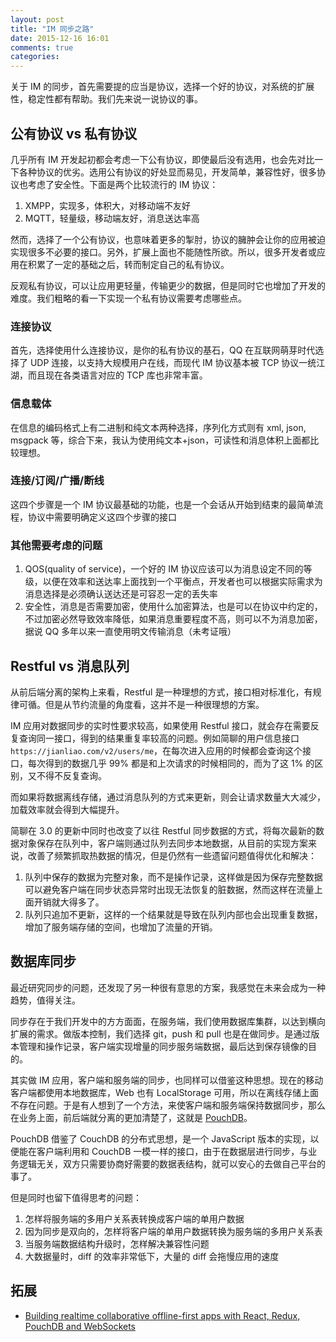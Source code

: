 ```yaml
---
layout: post
title: "IM 同步之路"
date: 2015-12-16 16:01
comments: true
categories: 
---
```


关于 IM 的同步，首先需要提的应当是协议，选择一个好的协议，对系统的扩展性，稳定性都有帮助。我们先来说一说协议的事。

## 公有协议 vs 私有协议

几乎所有 IM 开发起初都会考虑一下公有协议，即使最后没有选用，也会先对比一下各种协议的优劣。选用公有协议的好处显而易见，开发简单，兼容性好，很多协议也考虑了安全性。下面是两个比较流行的 IM 协议：

1. XMPP，实现多，体积大，对移动端不友好
2. MQTT，轻量级，移动端友好，消息送达率高

然而，选择了一个公有协议，也意味着更多的掣肘，协议的臃肿会让你的应用被迫实现很多不必要的接口。另外，扩展上面也不能随性所欲。所以，很多开发者或应用在积累了一定的基础之后，转而制定自己的私有协议。

反观私有协议，可以让应用更轻量，传输更少的数据，但是同时它也增加了开发的难度。我们粗略的看一下实现一个私有协议需要考虑哪些点。

### 连接协议

首先，选择使用什么连接协议，是你的私有协议的基石，QQ 在互联网萌芽时代选择了 UDP 连接，以支持大规模用户在线，而现代 IM 协议基本被 TCP 协议一统江湖，而且现在各类语言对应的 TCP 库也非常丰富。

### 信息载体

在信息的编码格式上有二进制和纯文本两种选择，序列化方式则有 xml, json, msgpack 等，综合下来，我认为使用纯文本+json，可读性和消息体积上面都比较理想。

### 连接/订阅/广播/断线

这四个步骤是一个 IM 协议最基础的功能，也是一个会话从开始到结束的最简单流程，协议中需要明确定义这四个步骤的接口

### 其他需要考虑的问题

1. QOS(quality of service)，一个好的 IM 协议应该可以为消息设定不同的等级，以便在效率和送达率上面找到一个平衡点，开发者也可以根据实际需求为消息选择是必须确认送达还是可容忍一定的丢失率
2. 安全性，消息是否需要加密，使用什么加密算法，也是可以在协议中约定的，不过加密必然导致效率降低，如果消息重要程度不高，则可以不为消息加密，据说 QQ 多年以来一直使用明文传输消息（未考证哦）

## Restful vs 消息队列

从前后端分离的架构上来看，Restful 是一种理想的方式，接口相对标准化，有规律可循。但是从节约流量的角度看，这并不是一种很理想的方案。

IM 应用对数据同步的实时性要求较高，如果使用 Restful 接口，就会存在需要反复查询同一接口，得到的结果重复率较高的问题。例如简聊的用户信息接口 `https://jianliao.com/v2/users/me`，在每次进入应用的时候都会查询这个接口，每次得到的数据几乎 99% 都是和上次请求的时候相同的，而为了这 1% 的区别，又不得不反复查询。

而如果将数据离线存储，通过消息队列的方式来更新，则会让请求数量大大减少，加载效率就会得到大幅提升。

简聊在 3.0 的更新中同时也改变了以往 Restful 同步数据的方式，将每次最新的数据对象保存在队列中，客户端则通过队列去同步本地数据，从目前的实现方案来说，改善了频繁抓取热数据的情况，但是仍然有一些遗留问题值得优化和解决：

1. 队列中保存的数据为完整对象，而不是操作记录，这样做是因为保存完整数据可以避免客户端在同步状态异常时出现无法恢复的脏数据，然而这样在流量上面开销就大得多了。
2. 队列只追加不更新，这样的一个结果就是导致在队列内部也会出现重复数据，增加了服务端存储的空间，也增加了流量的开销。

## 数据库同步

最近研究同步的问题，还发现了另一种很有意思的方案，我感觉在未来会成为一种趋势，值得关注。

同步存在于我们开发中的方方面面，在服务端，我们使用数据库集群，以达到横向扩展的需求。做版本控制，我们选择 git，push 和 pull 也是在做同步。是通过版本管理和操作记录，客户端实现增量的同步服务端数据，最后达到保存镜像的目的。

其实做 IM 应用，客户端和服务端的同步，也同样可以借鉴这种思想。现在的移动客户端都使用本地数据库，Web 也有 LocalStorage 可用，所以在离线存储上面不存在问题。于是有人想到了一个方法，来使客户端和服务端保持数据同步，那么在业务上面，前后端就分离的更加清楚了，这就是 [PouchDB](http://pouchdb.com/)。

PouchDB 借鉴了 CouchDB 的分布式思想，是一个 JavaScript 版本的实现，以便能在客户端利用和 CouchDB 一模一样的接口，由于在数据层进行同步，与业务逻辑无关，双方只需要协商好需要的数据表结构，就可以安心的去做自己平台的事了。

但是同时也留下值得思考的问题：

1. 怎样将服务端的多用户关系表转换成客户端的单用户数据
2. 因为同步是双向的，怎样将客户端的单用户数据转换为服务端的多用户关系表
3. 当服务端数据结构升级时，怎样解决兼容性问题
4. 大数据量时，diff 的效率非常低下，大量的 diff 会拖慢应用的速度

## 拓展

* [Building realtime collaborative offline-first apps with React, Redux, PouchDB and WebSockets](http://blog.yld.io/2015/11/30/building-realtime-collaborative-offline-first-apps-with-react-redux-pouchdb-and-web-sockets/)